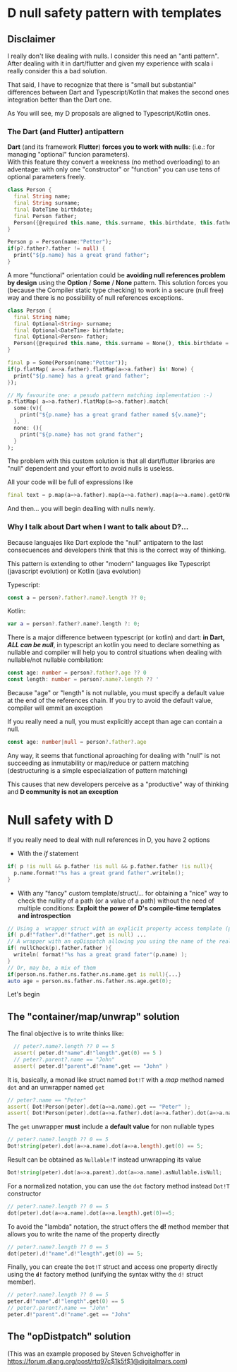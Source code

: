 # D null safety pattern with templates

## Disclaimer

I really don't like dealing with nulls.  I consider this need an "anti pattern".  After dealing with it in dart/flutter and given my experience with scala i really consider this a bad solution.  

That said, I have to recognize that there is "small but substantial" differences between Dart and Typescript/Kotlin that makes the second ones integration better than the Dart one.

As You will see, my D proposals are aligned to Typescript/Kotlin ones.

### The Dart (and Flutter) antipattern

**Dart** (and its framework **Flutter**) **forces you to work with nulls**:   (i.e.: for managing "optional" funcion parameters).  
With this feature they convert a weekness (no method overloading) to an adventage: with only one "constructor" or "function" you can use tens of optional parameters freely.

```Dart
class Person {
  final String name;
  final String surname;
  final DateTime birthdate;
  final Person father;
  Person({@required this.name, this.surname, this.birthdate, this.father});
}

Person p = Person(name:"Petter");
if(p?.father?.father != null) {
  print("${p.name} has a great grand father";
}
```

A more "functional" orientation could be **avoiding null references problem by design** using the **Option** / **Some** / **None** pattern.
This solution forces you (because the Compiler static type checking) to work in a secure (null free) way and there is no possibility of null references exceptions.  

```Dart
class Person {
  final String name;
  final Optional<String> surname;
  final Optional<DateTime> birthdate;
  final Optional<Person> father;
  Person({@required this.name, this.surname = None(), this.birthdate = None(), this.father = None()});
}

final p = Some(Person(name:"Petter"));
if(p.flatMap( a=>a.father).flatMap(a=>a.father) is! None) {
  print("${p.name} has a great grand father";
});

// My favourite one: a pesudo pattern matching implementation :-)
p.flatMap( a=>a.father).flatMap(a=>a.father).match( 
  some:(v){  
    print("${p.name} has a great grand father named ${v.name}"; 
  }, 
  none: (){ 
    print("${p.name} has not grand father";
  }
);
```

The problem with this custom solution is that all dart/flutter libraries are "null" dependent and your effort to avoid nulls is useless.

All your code will be full of expressions like
```Dart
final text = p.map(a=>a.father).map(a=>a.father).map(a=>a.name).getOrNull();
```
And then... you will begin dealling with nulls newly.

### Why I talk about Dart when I want to talk about D?... 

Because languajes like Dart explode the "null" antipatern to the last consecuences and developers think that this is the correct way of thinking.

This pattern is extending to other "modern" languages like Typescript (javascript evolution) or Kotlin (java evolution)

Typescript:
```ts
const a = person?.father?.name?.length ?? 0;

```
Kotlin:
```kotlin
var a = person?.father?.name?.length ?: 0;
```

There is a major difference between typescript (or kotlin) and dart: **in Dart, _ALL can be null_**, in typescript an kotlin you need to declare something as nullable and compiler will help you to control situations when dealing with nullable/not nullable combilation:

```typescript
const age: number = person?.father?.age ?? 0
const length: number = person?.name?.length ?? '
```
Because "age" or "length" is not nullable, you must specify a default value at the end of the references chain.
If you try to avoid the default value, compiler will emmit an exception

If you really need a null, you must explicitly accept than age can contain a null.

```typescript
const age: number|null = person?.father?.age
```

Any way, it seems that functional aproaching for dealing with "null" is not succeeding as inmutability or map/reduce or pattern matching (destructuring is a simple especialization of pattern matching)

This causes that new developers perceive as a "productive" way of thinking and **D community is not an exception**

# Null safety with D

If you really need to deal with null references in D, you have 2 options

* With the *if* statement

```D
if( p !is null && p.father !is null && p.father.father !is null){
  p.name.format!"%s has a great grand father".writeln();
}
```
* With any "fancy" custom template/struct/... for obtaining a "nice" way to check the nullity of a path (or a value of a path) without the need of multiple conditions:  **Exploit the power of D's compile-time templates and introspection**

```D
// Using a  wrapper struct with an explicit property access template (p!"father" is similar to map!"a.father") and an uwrapper method (get)
if( p.d!"father".d!"father".get is null) ...
// A wrapper with an opDispatch allowing you using the name of the real properties to check it's nullity:
if( nullCheck(p).father.father ){
  writeln( format!"%s has a great grand fater"(p.name) );
}
// Or, may be, a mix of them
if(person.ns.father.ns.father.ns.name.get is null){...}
auto age = person.ns.father.ns.father.ns.age.get(0);
```

Let's begin

## The  "container/map/unwrap" solution

The final objective is to write thinks like:
```D
  // peter?.name?.length ?? 0 == 5
  assert( peter.d!"name".d!"length".get(0) == 5 )
  // peter?.parent?.name == "John"
  assert( peter.d!"parent".d!"name".get == "John" )
```
  
It is, basically, a monad like struct named ``Dot!T`` with a *map* method named ``dot`` and an unwrapper named ``get``

```D
// peter?.name == "Peter"
assert( Dot!Person(peter).dot(a=>a.name).get == "Peter" );
assert( Dot!Person(peter).dot(a=>a.father).dot(a=>a.father).dot(a=>a.name).get is null );
```

The ``get`` unwrapper **must** include a **default value** for non nullable types
  
```D
// peter?.name?.length ?? 0 == 5
Dot!string(peter).dot(a=>a.name).dot(a=>a.length).get(0) == 5;
```

Result can be obtained as ``Nullable!T`` instead unwrapping its value

```D
Dot!string(peter).dot(a=>a.parent).dot(a=>a.name).asNullable.isNull;
```

For a normalized notation, you can use the ``dot`` factory method instead ``Dot!T`` constructor

```D
// peter?.name?.length ?? 0 == 5
dot(peter).dot(a=>a.name).dot(a=>a.length).get(0)==5;
```

To avoid the "lambda" notation, the struct offers the **d!** method member that allows you to write the name of the property directly

```D
// peter?.name?.length ?? 0 == 5
dot(peter).d!"name".d!"length".get(0) == 5;
```

Finally, you can create the ``Dot!T`` struct and access one property directly using the **``d!``** factory method (unifying the syntax withy the ``d!`` struct member).

```D
// peter?.name?.length ?? 0 == 5
peter.d!"name".d!"length".get(0) == 5
// peter?.parent?.name == "John"
peter.d!"parent".d!"name".get == "John"
```

## The "opDistpatch" solution

(This was an example proposed by Steven Schveighoffer in https://forum.dlang.org/post/rtq97c$1k5f$1@digitalmars.com)
